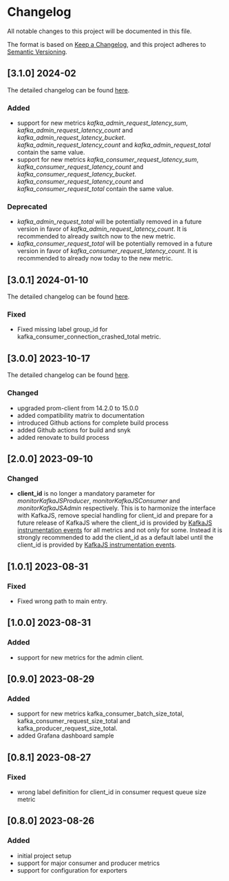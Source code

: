 # Changelog

All notable changes to this project will be documented in this file.

The format is based on [Keep a Changelog](https://keepachangelog.com/en/1.1.0/),
and this project adheres to [Semantic Versioning](https://semver.org/spec/v2.0.0.html).

## [3.1.0] 2024-02

The detailed changelog can be found [here](https://github.com/christiangalsterer/kafkajs-prometheus-exporter/compare/v3.0.1...v3.1.0).

### Added

- support for new metrics _kafka_admin_request_latency_sum_, _kafka_admin_request_latency_count_ and _kafka_admin_request_latency_bucket_. _kafka_admin_request_latency_count_ and _kafka_admin_request_total_ contain the same value.
- support for new metrics _kafka_consumer_request_latency_sum_, _kafka_consumer_request_latency_count_ and _kafka_consumer_request_latency_bucket_. _kafka_consumer_request_latency_count_ and _kafka_consumer_request_total_ contain the same value.

### Deprecated

- _kafka_admin_request_total_ will be potentially removed in a future version in favor of _kafka_admin_request_latency_count_. It is recommended to already switch now to the new metric.
- _kafka_consumer_request_total_ will be potentially removed in a future version in favor of _kafka_consumer_request_latency_count_. It is recommended to already now today to the new metric.

## [3.0.1] 2024-01-10

The detailed changelog can be found [here](https://github.com/christiangalsterer/kafkajs-prometheus-exporter/compare/v3.0.0...v3.0.1).

### Fixed

- Fixed missing label group_id for kafka_consumer_connection_crashed_total metric.

## [3.0.0] 2023-10-17

The detailed changelog can be found [here](https://github.com/christiangalsterer/kafkajs-prometheus-exporter/compare/v2.0.0...v3.0.0).

### Changed

- upgraded prom-client from 14.2.0 to 15.0.0
- added compatibility matrix to documentation
- introduced Github actions for complete build process
- added Github actions for build and snyk
- added renovate to build process

## [2.0.0] 2023-09-10

### Changed

- **client_id** is no longer a mandatory parameter for _monitorKafkaJSProducer_, _monitorKafkaJSConsumer_ and _monitorKafkaJSAdmin_ respectively. This is to harmonize the interface with KafkaJS, remove special handling for client_id and prepare for a future release of KafkaJS where the client_id is provided by [KafkaJS instrumentation events](https://kafka.js.org/docs/instrumentation-events) for all metrics and not only for some. Instead it is strongly recommended to add the client_id as a default label until the client_id is provided by [KafkaJS instrumentation events](https://kafka.js.org/docs/instrumentation-events).

## [1.0.1] 2023-08-31

### Fixed

- Fixed wrong path to main entry.

## [1.0.0] 2023-08-31

### Added

- support for new metrics for the admin client.

## [0.9.0] 2023-08-29

### Added

- support for new metrics kafka_consumer_batch_size_total, kafka_consumer_request_size_total and kafka_producer_request_size_total.
- added Grafana dashboard sample

## [0.8.1] 2023-08-27

### Fixed

- wrong label definition for client_id in consumer request queue size metric

## [0.8.0] 2023-08-26

### Added

- initial project setup
- support for major consumer and producer metrics
- support for configuration for exporters
